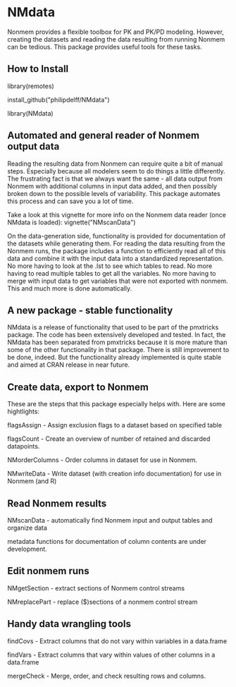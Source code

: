# NMdata
Nonmem provides a flexible toolbox for PK and PK/PD modeling. However,
creating the datasets and reading the data resulting from running
Nonmem can be tedious. This package provides useful tools for these
tasks. 

## How to Install
library(remotes)

install_github("philipdelff/NMdata")

library(NMdata)

## Automated and general reader of Nonmem output data
Reading the resulting data from Nonmem can require quite a bit of
manual steps. Especially because all modelers seem to do
things a little differently. The frustrating fact is that we always
want the same - all data output from Nonmem with additional columns in
input data added, and then possibly broken down to the possible levels
of variability. This package automates this process and can save you a
lot of time. 

Take a look at this vignette for more info on the Nonmem data reader
(once NMdata is loaded):
vignette("NMscanData")

On the data-generation side, functionality is provided for
documentation of the datasets while generating them. For reading the
data resulting from the Nonmem runs, the package includes a function
to efficiently read all of this data and combine it with the input
data into a standardized representation. No more having to look at the
.lst to see which tables to read. No more having to read multiple
tables to get all the variables. No more having to merge with input
data to get variables that were not exported with nonmem. This and
much more is done automatically.

## A new package - stable functionality
NMdata is a release of functionality that used to be part of the
pmxtricks package. The code has been extensively developed and
tested. In fact, the NMdata has been separated from pmxtricks because
it is more mature than some of the other functionality in that
package. There is still improvement to be done, indeed. But the
functionality already implemented is quite stable and aimed at CRAN
release in near future.

## Create data, export to Nonmem
These are the steps that this package especially helps with. Here are some hightlights:

flagsAssign - Assign exclusion flags to a dataset based on specified table

flagsCount - Create an overview of number of retained and discarded datapoints.

NMorderColumns - Order columns in dataset for use in Nonmem.

NMwriteData - Write dataset (with creation info documentation) for use in Nonmem (and R)

## Read Nonmem results
NMscanData - automatically find Nonmem input and output tables and organize data

metadata functions for documentation of column contents are under development.

## Edit nonmem runs
NMgetSection - extract sections of Nonmem control streams

NMreplacePart - replace ($)sections of a nonmem control stream

## Handy data wrangling tools
findCovs - Extract columns that do not vary within variables in a data.frame

findVars - Extract columns that vary within values of other columns in a data.frame

mergeCheck - Merge, order, and check resulting rows and columns.
